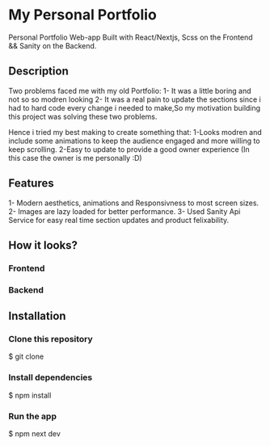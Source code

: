 # My Personal Portfolio

Personal Portfolio Web-app Built with React/Nextjs, Scss on the Frontend && Sanity on the Backend.

## Description

Two problems faced me with my old Portfolio:
1- It was a little boring and not so so modren looking
2- It was a real pain to update the sections since i had to hard code every change i needed to make,So my motivation building this project was solving these two problems.

Hence i tried my best making to create something that:
1-Looks modren and include some animations to keep the audience engaged and more willing to keep scrolling.
2-Easy to update to provide a good owner experience (In this case the owner is me personally :D)

## Features

1- Modern aesthetics, animations and Responsivness to most screen sizes.
2- Images are lazy loaded for better performance.
3- Used Sanity Api Service for easy real time section updates and product felixability.

## How it looks?

### Frontend

### Backend

## Installation

### Clone this repository

$ git clone

### Install dependencies

$ npm install

### Run the app

$ npm next dev
